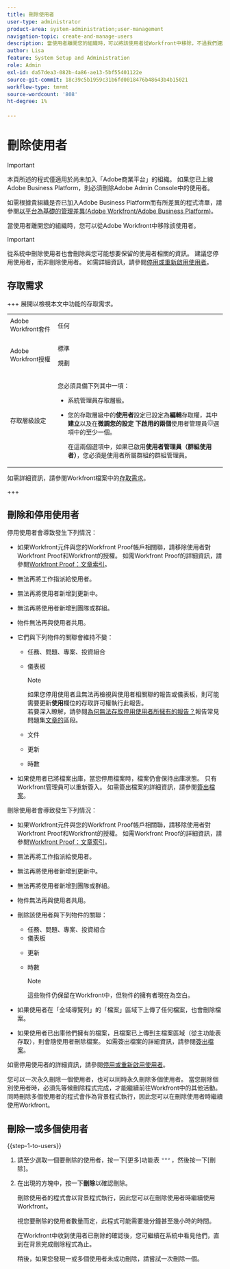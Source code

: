 ```yaml
---
title: 刪除使用者
user-type: administrator
product-area: system-administration;user-management
navigation-topic: create-and-manage-users
description: 當使用者離開您的組織時，可以將該使用者從Workfront中移除，不過我們建議您停用使用者，而非刪除使用者。
author: Lisa
feature: System Setup and Administration
role: Admin
exl-id: da57dea3-082b-4a86-ae13-5bf55401122e
source-git-commit: 18c39c5b1959c31b6fd0018476b48643b4b15021
workflow-type: tm+mt
source-wordcount: '808'
ht-degree: 1%

---
```


# 刪除使用者

>[!IMPORTANT]
>
>本頁所述的程式僅適用於尚未加入「Adobe商業平台」的組織。 如果您已上線Adobe Business Platform，則必須刪除Adobe Admin Console中的使用者。
>
>如需根據貴組織是否已加入Adobe Business Platform而有所差異的程式清單，請參閱[以平台為基礎的管理差異(Adobe Workfront/Adobe Business Platform)](../../../administration-and-setup/get-started-wf-administration/actions-in-admin-console.md)。

當使用者離開您的組織時，您可以從Adobe Workfront中移除該使用者。

>[!IMPORTANT]
>
>從系統中刪除使用者也會刪除與您可能想要保留的使用者相關的資訊。 建議您停用使用者，而非刪除使用者。 如需詳細資訊，請參閱[停用或重新啟用使用者](../../../administration-and-setup/add-users/create-and-manage-users/deactivate-a-user.md)。
<!--
>* The procedure described on this page applies only to organizations that have not yet been onboarded to the Admin Console. If your organization has been onboarded to the Adobe Admin Console, you must perform this action through the Adobe Admin Console.
>
>Deleting a user from the [!DNL Adobe Admin Console] deactivates the user in [!DNL Workfront], but does not delete them from [!DNL Workfront].
>
>  For instructions on deleting a user in the Adobe Admin Console, see the section "Permanently delete users" in the article [Manage users individually](https://helpx.adobe.com/tw/enterprise/using/manage-users-individually.html) or contact your Adobe Admin Console Administrator.
>
>  For a list of procedures that differ based on whether your organization has been onboarded to the Adobe Admin Console, see [Platform-based administration differences (Adobe Workfront/Adobe Business Platform)](../../../administration-and-setup/get-started-wf-administration/actions-in-admin-console.md).
>
-->

## 存取需求

+++ 展開以檢視本文中功能的存取需求。

<table style="table-layout:auto"> 
 <col> 
 <col> 
 <tbody> 
  <tr> 
   <td>Adobe Workfront套件</td> 
   <td><p>任何</p></td> 
  </tr> 
  <tr> 
   <td>Adobe Workfront授權</td> 
   <td><p>標準</p><p>規劃</p></td> 
  </tr> 
  <tr> 
   <td>存取層級設定</td> 
   <td> <p>您必須具備下列其中一項：</p> 
    <ul> 
     <li> <p>系統管理員存取層級。 </li> 
     <li> <p>您的存取層級中的<b>使用者</b>設定已設定為<b>編輯</b>存取權，其中<b>建立</b>以及在<b>微調您的設定</b> <b>下啟用的兩個</b>使用者管理員<img src="assets/gear-icon-in-access-levels.png">選項中的至少一個。 </p> <p>在這兩個選項中，如果已啟用<b>使用者管理員（群組使用者）</b>，您必須是使用者所屬群組的群組管理員。</p> </li> 
    </ul> </td> 
  </tr> 
 </tbody> 
</table>

如需詳細資訊，請參閱Workfront檔案中的[存取需求](/help/quicksilver/administration-and-setup/add-users/access-levels-and-object-permissions/access-level-requirements-in-documentation.md)。

+++

## 刪除和停用使用者

停用使用者會導致發生下列情況：

* 如果Workfront元件與您的Workfront Proof帳戶相關聯，請移除使用者對Workfront Proof和Workfront的授權。 如需Workfront Proof的詳細資訊，請參閱[Workfront Proof：文章索引](../../../workfront-proof/workfront-proof.md)。
* 無法再將工作指派給使用者。
* 無法再將使用者新增到更新中。
* 無法再將使用者新增到團隊或群組。
* 物件無法再與使用者共用。
* 它們與下列物件的關聯會維持不變：

   * 任務、問題、專案、投資組合
   * 儀表板

     >[!NOTE]
     >
     >如果您停用使用者且無法再檢視與使用者相關聯的報告或儀表板，則可能需要更新&#x200B;**使用**&#x200B;欄位的存取許可權執行此報告。\
     >若要深入瞭解，請參閱[為何無法存取停用使用者所擁有的報告？](../../../reports-and-dashboards/reports/tips-tricks-and-troubleshooting/reports-faq.md#why)報告常見問題集[文章的](../../../reports-and-dashboards/reports/tips-tricks-and-troubleshooting/reports-faq.md)區段。

   * 文件
   * 更新
   * 時數

* 如果使用者已將檔案出庫，當您停用檔案時，檔案仍會保持出庫狀態。 只有Workfront管理員可以重新簽入。 如需簽出檔案的詳細資訊，請參閱[簽出檔案](../../../documents/managing-documents/check-out-documents.md)。

刪除使用者會導致發生下列情況：

* 如果Workfront元件與您的Workfront Proof帳戶相關聯，請移除使用者對Workfront Proof和Workfront的授權。 如需Workfront Proof的詳細資訊，請參閱[Workfront Proof：文章索引](../../../workfront-proof/workfront-proof.md)。
* 無法再將工作指派給使用者。
* 無法再將使用者新增到更新中。
* 無法再將使用者新增到團隊或群組。
* 物件無法再與使用者共用。
* 刪除該使用者與下列物件的關聯：

   * 任務、問題、專案、投資組合
   * 儀表板

  <!--
     >[!NOTE]
     >
     >You also lose access to custom sections that contained dashboards associated to the deleted user.  
     >To learn more, see the [How do I access a dashboard that contains a report owned by a deleted user?](../../../reports-and-dashboards/reports/tips-tricks-and-troubleshooting/reports-faq.md#how) section of the [Reports FAQs](../../../reports-and-dashboards/reports/tips-tricks-and-troubleshooting/reports-faq.md) article.
     -->

   * 更新
   * 時數

     >[!NOTE]
     >
     >這些物件仍保留在Workfront中，但物件的擁有者現在為空白。

* 如果使用者在「全域導覽列」的「檔案」區域下上傳了任何檔案，也會刪除檔案。
* 如果使用者已出庫他們擁有的檔案，且檔案已上傳到主檔案區域（從主功能表存取），則會隨使用者刪除檔案。 如需簽出檔案的詳細資訊，請參閱[簽出檔案](../../../documents/managing-documents/check-out-documents.md)。

如需停用使用者的詳細資訊，請參閱[停用或重新啟用使用者](../../../administration-and-setup/add-users/create-and-manage-users/deactivate-a-user.md)。

您可以一次永久刪除一個使用者，也可以同時永久刪除多個使用者。 當您刪除個別使用者時，必須先等候刪除程式完成，才能繼續前往Workfront中的其他活動。 同時刪除多個使用者的程式會作為背景程式執行，因此您可以在刪除使用者時繼續使用Workfront。

## 刪除一或多個使用者

{{step-1-to-users}}

1. 請至少選取一個要刪除的使用者，按一下[更多]功能表![[更多]圖示](assets/more-icon.png)，然後按一下[刪除]&#x200B;**&#x200B;**。
1. 在出現的方塊中，按一下&#x200B;**刪除**&#x200B;以確認刪除。

   刪除使用者的程式會以背景程式執行，因此您可以在刪除使用者時繼續使用Workfront。

   視您要刪除的使用者數量而定，此程式可能需要幾分鐘甚至幾小時的時間。

   在Workfront中收到使用者已刪除的確認後，您可繼續在系統中看見他們，直到在背景完成刪除程式為止。

   稍後，如果您發現一或多個使用者未成功刪除，請嘗試一次刪除一個。
